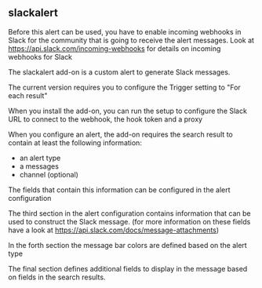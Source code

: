 ## slackalert

Before this alert can be used, you have to enable incoming webhooks in Slack for the community that is going to receive the alert messages.
Look at https://api.slack.com/incoming-webhooks for details on incoming webhooks for Slack

The slackalert add-on is a custom alert to generate Slack messages.

The current version requires you to configure the Trigger setting to "For each result"

When you install the add-on, you can run the setup to configure the Slack URL to connect to the webhook, the hook token and a proxy

When you configure an alert, the add-on requires the search result to contain at least the following information:
 * an alert type
 * a messages
 * channel (optional)
 
The fields that contain this information can be configured in the alert configuration

The third section in the alert configuration contains information that can be used to construct the Slack message.
(for more information on these fields have a look at https://api.slack.com/docs/message-attachments)

In the forth section the message bar colors are defined based on the alert type

The final section defines additional fields to display in the message based on fields in the search results.